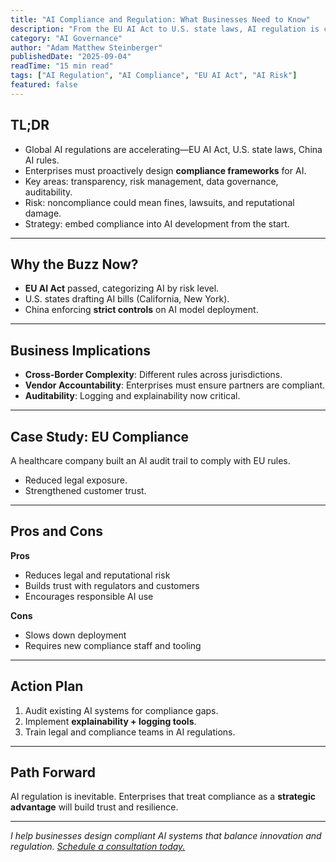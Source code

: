 ```yaml
---
title: "AI Compliance and Regulation: What Businesses Need to Know"
description: "From the EU AI Act to U.S. state laws, AI regulation is coming fast. Learn what businesses must do to stay compliant and manage risk."
category: "AI Governance"
author: "Adam Matthew Steinberger"
publishedDate: "2025-09-04"
readTime: "15 min read"
tags: ["AI Regulation", "AI Compliance", "EU AI Act", "AI Risk"]
featured: false
---
```


## TL;DR
- Global AI regulations are accelerating—EU AI Act, U.S. state laws, China AI rules.  
- Enterprises must proactively design **compliance frameworks** for AI.  
- Key areas: transparency, risk management, data governance, auditability.  
- Risk: noncompliance could mean fines, lawsuits, and reputational damage.  
- Strategy: embed compliance into AI development from the start.  

---

## Why the Buzz Now?

- **EU AI Act** passed, categorizing AI by risk level.  
- U.S. states drafting AI bills (California, New York).  
- China enforcing **strict controls** on AI model deployment.  

---

## Business Implications

- **Cross-Border Complexity**: Different rules across jurisdictions.  
- **Vendor Accountability**: Enterprises must ensure partners are compliant.  
- **Auditability**: Logging and explainability now critical.  

---

## Case Study: EU Compliance

A healthcare company built an AI audit trail to comply with EU rules.  
- Reduced legal exposure.  
- Strengthened customer trust.  

---

## Pros and Cons

**Pros**  
- Reduces legal and reputational risk  
- Builds trust with regulators and customers  
- Encourages responsible AI use  

**Cons**  
- Slows down deployment  
- Requires new compliance staff and tooling  

---

## Action Plan

1. Audit existing AI systems for compliance gaps.  
2. Implement **explainability + logging tools**.  
3. Train legal and compliance teams in AI regulations.  

---

## Path Forward

AI regulation is inevitable. Enterprises that treat compliance as a **strategic advantage** will build trust and resilience.  

---

*I help businesses design compliant AI systems that balance innovation and regulation. [Schedule a consultation today.](/services/ai-consulting)*